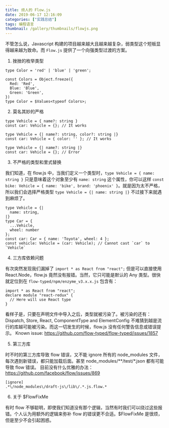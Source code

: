 ```yaml
---
title: 烦人的 Flow.js
date: 2019-06-17 12:16:09
categories: ["实践总结"]
tags: 编程语言
thumbnail: /gallery/thumbnails/flowjs.png
---
```


不管怎么说，Javascript 构建的项目越来越大且越来越复杂，弱类型这个短板显得越来越为致命。而 `Flow.js` 提供了一个向强类型过渡的方案。

1. 挫挫的枚举类型

```
type Color = 'red' | 'blue' | 'green';

const Colors = Object.freeze({
  Red: 'Red',
  Blue: 'Blue',
  Green: 'Green',
})
type Color = $Values<typeof Colors>;
```


2. 莫名其妙的严格

```
type Vehicle = { name?: string }
const car: Vehicle = {}; // It works

type Vehicle = {| name?: string, color?: string |}
const car: Vehicle = { color: '' }; // It works

type Vehicle = {| name?: string |}
const car: Vehicle = {}; // Error
```

3. 不严格的类型和里式替换

我们知道，在 flow.js 中，当我们定义一个类型时，`type Vehicle = { name: string }` 只是意味着这个对象至少有 `name: string` 这个属性，你可以这样 `const bike: Vehicle = { name: 'bike', brand: 'phoenix' }`。就是因为太不严格，所以我们会选择严格类型 `type Vehicle = {| name: string |}` 不过接下来就遇到麻烦了。
```
type Vehicle = {|
  name: string,
|}
type Car = {
  ...Vehicle,
  wheel: number
};
const car: Car = { name: 'Toyota', wheel: 4 };
const vehicle: Vehicle = (car: Vehicle); // Cannot cast `car` to `Vehicle`
```

4. 三方库依赖问题

有次突然发现我们漏掉了 `import * as React from "react";` 但是可以直接使用 React.Node，flow.js 竟然没有报错。当然，它只可能是默认的 Any 类型。很快就定位到在 `flow-typed/npm/enzyme_v3.x.x.js` 包含有：
```
import * as React from "react";
declare module "react-redux" {
  // Here will use React type
}
```
看样子是，只要在声明文件中导入之后，类型就被污染了。被污染的还有：Dispatch, Store, React, ComponentType and ElementConfig 不难猜到越是流行的库越可能被污染。而这一切发生的时候，flow.js 没有任何警告信息或错误提示。
Known issue: https://github.com/flow-typed/flow-typed/issues/1857

5. 第三方库

时不时的第三方库导致 flow 错误，又不能 ignore 所有的 node_modules 文件，每次遇到新错误，都只能加载后面。甚至 node_modules/**/test/*.json 都有可能导致 flow 错误。 目前没有什么优雅的办法：https://github.com/facebook/flow/issues/869
```
[ignore]
.*\/node_modules\/draft-js\/lib\/.*.js.flow.*
```


6. 关于 $FlowFixMe

有时 flow 不够聪明，即使我们知道没有那个逻辑，当然有时我们可以绕过这些报错。个人认为用额外的逻辑来弥补 flow 的错误更不合适。$FlowFixMe 是很烦，但是至少不会引起困惑。


